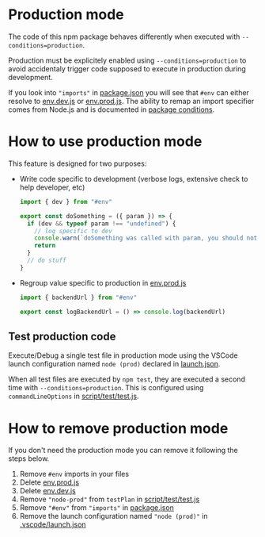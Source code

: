 # Production mode

The code of this npm package behaves differently when executed with `--conditions=production`.

Production must be explicitely enabled using `--conditions=production` to avoid accidentaly trigger code supposed to execute in production during development.

If you look into `"imports"` in [package.json](../../package.json#L28) you will see that `#env` can either resolve to [env.dev.js](../../env.dev.js) or [env.prod.js](../../env.prod.js). The ability to remap an import specifier comes from Node.js and is documented in [package conditions](https://nodejs.org/docs/latest-v15.x/api/packages.html#packages_resolving_user_conditions).

# How to use production mode

This feature is designed for two purposes:

- Write code specific to development (verbose logs, extensive check to help developer, etc)

  ```js
  import { dev } from "#env"

  export const doSomething = ({ param }) => {
    if (dev && typeof param !== "undefined") {
      // log specific to dev
      console.warn(`doSomething was called with param, you should not do this because blah blah...`)
      return
    }
    // do stuff
  }
  ```

- Regroup value specific to production in [env.prod.js](../../env.prod.js)

  ```js
  import { backendUrl } from "#env"

  export const logBackendUrl = () => console.log(backendUrl)
  ```

## Test production code

Execute/Debug a single test file in production mode using the VSCode launch configuration named `node (prod)` declared in [launch.json](../../launch.json#L26).

When all test files are executed by `npm test`, they are executed a second time with `--conditions=production`. This is configured using `commandLineOptions` in [script/test/test.js](../../script/test/test.js#L16).

# How to remove production mode

If you don't need the production mode you can remove it following the steps below.

1. Remove `#env` imports in your files
2. Delete [env.prod.js](../../env.prod.js)
3. Delete [env.dev.js](../../env.dev.js)
4. Remove `"node-prod"` from `testPlan` in [script/test/test.js](../../script/test/test.js#L11)
5. Remove `"#env"` from `"imports"` in [package.json](../../package.json#L29)
6. Remove the launch configuration named `"node (prod)"` in [.vscode/launch.json](../../.vscode/launch.json#L26)
